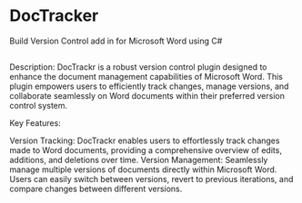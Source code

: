 # DocTracker
Build Version Control add in for Microsoft Word using C#

##
Description:
DocTrackr is a robust version control plugin designed to enhance the document management capabilities of Microsoft Word. This plugin empowers users to efficiently track changes, manage versions, and collaborate seamlessly on Word documents within their preferred version control system.

Key Features:

Version Tracking: DocTrackr enables users to effortlessly track changes made to Word documents, providing a comprehensive overview of edits, additions, and deletions over time.
Version Management: Seamlessly manage multiple versions of documents directly within Microsoft Word. Users can easily switch between versions, revert to previous iterations, and compare changes between different versions.
